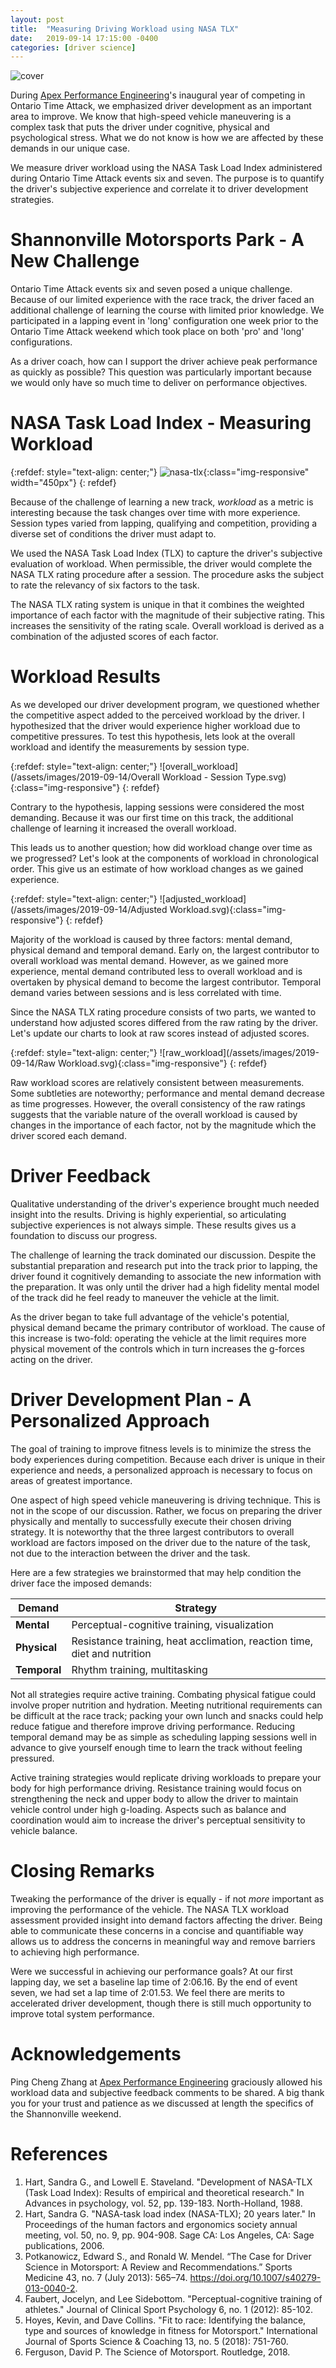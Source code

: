 ```yaml
---
layout: post
title:  "Measuring Driving Workload using NASA TLX"
date:   2019-09-14 17:15:00 -0400
categories: [driver science]
---
```


![cover](/assets/images/2019-09-14/ping-civic-smp.jpg)

During [Apex Performance Engineering][1]'s inaugural year of competing in Ontario
Time Attack, we emphasized driver development as an important area to improve.
We know that high-speed vehicle maneuvering is a complex task that puts the
driver under cognitive, physical and psychological stress. What we do not know
is how we are affected by these demands in our unique case.

We measure driver workload using the NASA Task Load Index administered during
Ontario Time Attack events six and seven. The purpose is to quantify the
driver's subjective experience and correlate it to driver development
strategies.

# Shannonville Motorsports Park - A New Challenge
Ontario Time Attack events six and seven posed a unique challenge. Because of
our limited experience with the race track, the driver faced an additional
challenge of learning the course with limited prior knowledge. We participated
in a lapping event in 'long' configuration one week prior to the Ontario Time
Attack weekend which took place on both 'pro' and 'long' configurations.

As a driver coach, how can I support the driver achieve peak performance as
quickly as possible?  This question was particularly important because we would
only have so much time to deliver on performance objectives.

# NASA Task Load Index - Measuring Workload
{:refdef: style="text-align: center;"}
![nasa-tlx](/assets/images/2019-09-14/nasa_tlx.png){:class="img-responsive" width="450px"}
{: refdef}

Because of the challenge of learning a new track, _workload_ as a metric is
interesting because the task changes over time with more experience. Session
types varied from lapping, qualifying and competition, providing a diverse set
of conditions the driver must adapt to.

We used the NASA Task Load Index (TLX) to capture the driver's subjective
evaluation of workload. When permissible, the driver would complete the NASA
TLX rating procedure after a session. The procedure asks the subject to rate
the relevancy of six factors to the task.

The NASA TLX rating system is unique in that it combines the weighted
importance of each factor with the magnitude of their subjective rating. This
increases the sensitivity of the rating scale. Overall workload is derived as a
combination of the adjusted scores of each factor.

# Workload Results
As we developed our driver development program, we questioned whether the
competitive aspect added to the perceived workload by the driver. I
hypothesized that the driver would experience higher workload due to
competitive pressures.  To test this hypothesis, lets look at the overall
workload and identify the measurements by session type.

{:refdef: style="text-align: center;"}
![overall_workload](/assets/images/2019-09-14/Overall Workload - Session Type.svg){:class="img-responsive"}
{: refdef}

Contrary to the hypothesis, lapping sessions were considered the most
demanding. Because it was our first time on this track, the additional
challenge of learning it increased the overall workload.

This leads us to another question; how did workload change over time as we
progressed? Let's look at the components of workload in chronological order.
This give us an estimate of how workload changes as we gained experience.

{:refdef: style="text-align: center;"}
![adjusted_workload](/assets/images/2019-09-14/Adjusted Workload.svg){:class="img-responsive"}
{: refdef}

Majority of the workload is caused by three factors: mental demand, physical
demand and temporal demand. Early on, the largest contributor to overall
workload was mental demand. However, as we gained more experience, mental
demand contributed less to overall workload and is overtaken by physical demand
to become the largest contributor. Temporal demand varies between sessions and
is less correlated with time.

Since the NASA TLX rating procedure consists of two parts, we wanted to
understand how adjusted scores differed from the raw rating by the driver.
Let's update our charts to look at raw scores instead of adjusted scores.

{:refdef: style="text-align: center;"}
![raw_workload](/assets/images/2019-09-14/Raw Workload.svg){:class="img-responsive"}
{: refdef}

Raw workload scores are relatively consistent between measurements. Some
subtleties are noteworthy; performance and mental demand decrease as time
progresses. However, the overall consistency of the raw ratings suggests that
the variable nature of the overall workload is caused by changes in the
importance of each factor, not by the magnitude which the driver scored each
demand.

# Driver Feedback
Qualitative understanding of the driver's experience brought much needed
insight into the results. Driving is highly experiential, so articulating
subjective experiences is not always simple. These results gives us a
foundation to discuss our progress.

The challenge of learning the track dominated our discussion. Despite the
substantial preparation and research put into the track prior to lapping, the
driver found it cognitively demanding to associate the new information with the
preparation. It was only until the driver had a high fidelity mental model of
the track did he feel ready to maneuver the vehicle at the limit.

As the driver began to take full advantage of the vehicle's potential, physical
demand became the primary contributor of workload. The cause of this increase
is two-fold: operating the vehicle at the limit requires more physical movement
of the controls which in turn increases the g-forces acting on the driver.

# Driver Development Plan - A Personalized Approach
The goal of training to improve fitness levels is to minimize the stress the
body experiences during competition. Because each driver is unique in their
experience and needs, a personalized approach is necessary to focus on areas of
greatest importance.

One aspect of high speed vehicle maneuvering is driving technique. This is not
in the scope of our discussion. Rather, we focus on preparing the driver
physically and mentally to successfully execute their chosen driving strategy.
It is noteworthy that the three largest contributors to overall workload are
factors imposed on the driver due to the nature of the task, not due to the
interaction between the driver and the task.

Here are a few strategies we brainstormed that may help condition the driver
face the imposed demands:

| Demand | Strategy |
| ------ | -------- |
| __Mental__ | Perceptual-cognitive training, visualization |
| __Physical__ | Resistance training, heat acclimation, reaction time, diet and nutrition |
| __Temporal__ | Rhythm training, multitasking |

Not all strategies require active training. Combating physical fatigue could
involve proper nutrition and hydration. Meeting nutritional requirements can be
difficult at the race track; packing your own lunch and snacks could help
reduce fatigue and therefore improve driving performance. Reducing temporal
demand may be as simple as scheduling lapping sessions well in advance to give
yourself enough time to learn the track without feeling pressured.

Active training strategies would replicate driving workloads to prepare your
body for high performance driving. Resistance training would focus on
strengthening the neck and upper body to allow the driver to maintain vehicle
control under high g-loading. Aspects such as balance and coordination would
aim to increase the driver's perceptual sensitivity to vehicle balance.

# Closing Remarks
Tweaking the performance of the driver is equally - if not _more_ important
as improving the performance of the vehicle. The NASA TLX workload assessment
provided insight into demand factors affecting the driver. Being able to
communicate these concerns in a concise and quantifiable way allows us to
address the concerns in meaningful way and remove barriers to achieving high
performance.

Were we successful in achieving our performance goals? At our first lapping
day, we set a baseline lap time of 2:06.16. By the end of event seven, we had
set a lap time of 2:01.53. We feel there are merits to accelerated driver
development, though there is still much opportunity to improve total system
performance.

# Acknowledgements
Ping Cheng Zhang at [Apex Performance Engineering][1] graciously allowed his
workload data and subjective feedback comments to be shared. A big thank you
for your trust and patience as we discussed at length the specifics of the
Shannonville weekend.

# References
1. Hart, Sandra G., and Lowell E. Staveland. "Development of NASA-TLX (Task Load Index): Results of empirical and theoretical research." In Advances in psychology, vol. 52, pp. 139-183. North-Holland, 1988.
2. Hart, Sandra G. "NASA-task load index (NASA-TLX); 20 years later." In Proceedings of the human factors and ergonomics society annual meeting, vol. 50, no. 9, pp. 904-908. Sage CA: Los Angeles, CA: Sage publications, 2006.
3. Potkanowicz, Edward S., and Ronald W. Mendel. “The Case for Driver Science in Motorsport: A Review and Recommendations.” Sports Medicine 43, no. 7 (July 2013): 565–74. https://doi.org/10.1007/s40279-013-0040-2.
4. Faubert, Jocelyn, and Lee Sidebottom. "Perceptual-cognitive training of athletes." Journal of Clinical Sport Psychology 6, no. 1 (2012): 85-102.
5. Hoyes, Kevin, and Dave Collins. "Fit to race: Identifying the balance, type and sources of knowledge in fitness for Motorsport." International Journal of Sports Science & Coaching 13, no. 5 (2018): 751-760.
6. Ferguson, David P. The Science of Motorsport. Routledge, 2018.

[1]: https://formuladelta.ca/
